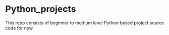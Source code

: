 # Python_projects

This repo consists of beginner to medium level Python based project source code for now. 
